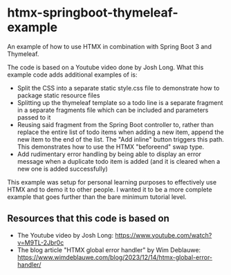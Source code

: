 # htmx-springboot-thymeleaf-example
An example of how to use HTMX in combination with Spring Boot 3 and Thymeleaf.

The code is based on a Youtube video done by Josh Long. What this example code adds additional examples of is:

* Split the CSS into a separate static style.css file to demonstrate how to package static resource files
* Splitting up the thymeleaf template so a todo line is a separate fragment in a separate fragments file which can be
  included and parameters passed to it
* Reusing said fragment from the Spring Boot controller to, rather than replace the entire list of todo items when
  adding a new item, append the new item to the end of the list. The "Add inline" button triggers this path. This
  demonstrates how to use the HTMX "beforeend" swap type.
* Add rudimentary error handling by being able to display an error message when a duplicate todo item is added (and it is 
  cleared when a new one is added successfully)

This example was setup for personal learning purposes to effectively use HTMX and to demo it to other people. I wanted
it to be a more complete example that goes further than the bare minimum tutorial level.

## Resources that this code is based on

* The Youtube video by Josh Long: https://www.youtube.com/watch?v=M9TL-2Jbr0c
* The blog article "HTMX global error handler" by Wim Deblauwe: https://www.wimdeblauwe.com/blog/2023/12/14/htmx-global-error-handler/

